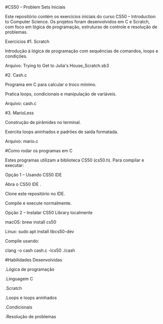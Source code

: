 #CS50 – Problem Sets Iniciais

Este repositório contém os exercícios iniciais do curso CS50 – Introduction to Computer Science. Os projetos foram desenvolvidos em C e Scratch, com foco em lógica de programação, estruturas de controle e resolução de problemas.

Exercícios
#1. Scratch

Introdução à lógica de programação com sequências de comandos, loops e condições.

Arquivo: Trying to Get to Julia's House_Scratch.sb3

#2. Cash.c

Programa em C para calcular o troco mínimo.

Pratica loops, condicionais e manipulação de variáveis.

Arquivo: cash.c

#3. MarioLess

Construção de pirâmides no terminal.

Exercita loops aninhados e padrões de saída formatada.

Arquivo: mario.c

#Como rodar os programas em C

Estes programas utilizam a biblioteca CS50 (cs50.h). Para compilar e executar:

Opção 1 – Usando CS50 IDE

Abra o CS50 IDE
.

Clone este repositório no IDE.

Compile e execute normalmente.

Opção 2 – Instalar CS50 Library localmente

macOS: brew install cs50

Linux: sudo apt install libcs50-dev

Compile usando:

clang -o cash cash.c -lcs50
./cash

#Habilidades Desenvolvidas

.Lógica de programação

.Linguagem C

.Scratch

.Loops e loops aninhados

.Condicionais

.Resolução de problemas
